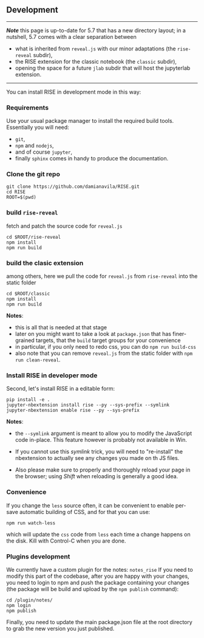 ## Development

****

***Note*** this page is up-to-date for 5.7 that has a new directory layout;
in a nutshell, 5.7 comes with a clear separation between
* what is inherited from `reveal.js` with our minor adaptations (the `rise-reveal` subdir),
* the RISE extension for the classic notebook (the `classic` subdir),
* opening the space for a future `jlab` subdir that will host the jupyterlab extension.

****

You can install RISE in development mode in this way:

### Requirements

Use your usual package manager to install the required build tools.
Essentially you will need:

* `git`,
* `npm` and `nodejs`,
* and of course `jupyter`,
* finally `sphinx` comes in handy to produce the documentation.

### Clone the git repo

    git clone https://github.com/damianavila/RISE.git
    cd RISE
    ROOT=$(pwd)

### build `rise-reveal`

fetch and patch the source code for `reveal.js`

    cd $ROOT/rise-reveal
    npm install
    npm run build

### build the clasic extension

among others, here we pull the code for `reveal.js` from `rise-reveal` 
into the static folder

    cd $ROOT/classic
    npm install
    npm run build

**Notes**:

* this is all that is needed at that stage
* later on you might want to take a look at `package.json` that has finer-grained targets,
  that the `build` target groups for your convenience
* in particular, if you only need to redo css, you can do `npm run build-css`
* also note that you can remove `reveal.js` from the static folder with `npm run clean-reveal`.

### Install RISE in developer mode

Second, let's install RISE in a editable form:

    pip install -e .
    jupyter-nbextension install rise --py --sys-prefix --symlink
    jupyter-nbextension enable rise --py --sys-prefix

**Notes**:

* the `--symlink` argument is meant to allow you to modify the
  JavaScript code in-place. This feature however is probably not available in Win.

* If you cannot use this *symlink* trick, you will need to
  "re-install" the nbextension to actually see any changes you made on th JS files.

* Also please make sure to properly and thoroughly reload your page in the browser;
  using *Shift* when reloading is generally a good idea.

### Convenience

If you change the `less` source often, it can be convenient to enable
per-save automatic building of CSS, and for that you can use:

    npm run watch-less

which will update the `css` code from `less` each time a change
happens on the disk. Kill with Control-C when you are done.

### Plugins development

We currently have a custom plugin for the notes: `notes_rise`
If you need to modify this part of the codebase, after you are happy with your changes, you need to login to npm and push the package containing your changes (the package will be build and upload by the `npm publish` command):

```
cd /plugin/notes/
npm login
npm publish
```

Finally, you need to update the main package.json file at the root directory to grab the new version you just published.
